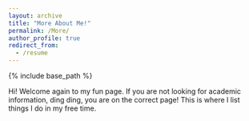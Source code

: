 ```yaml
---
layout: archive
title: "More About Me!"
permalink: /More/
author_profile: true
redirect_from:
  - /resume
---
```


{% include base_path %}

Hi! Welcome again to my fun page. If you are not looking for academic information, ding ding, you are on the correct page! This is where I list things I do in my free time.
